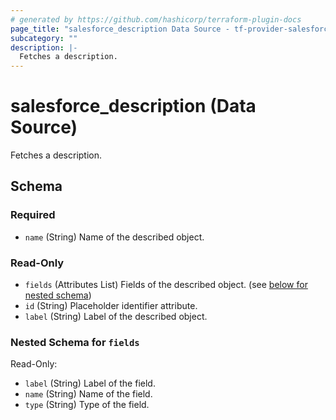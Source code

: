 ```yaml
---
# generated by https://github.com/hashicorp/terraform-plugin-docs
page_title: "salesforce_description Data Source - tf-provider-salesforce"
subcategory: ""
description: |-
  Fetches a description.
---
```


# salesforce_description (Data Source)

Fetches a description.



<!-- schema generated by tfplugindocs -->
## Schema

### Required

- `name` (String) Name of the described object.

### Read-Only

- `fields` (Attributes List) Fields of the described object. (see [below for nested schema](#nestedatt--fields))
- `id` (String) Placeholder identifier attribute.
- `label` (String) Label of the described object.

<a id="nestedatt--fields"></a>
### Nested Schema for `fields`

Read-Only:

- `label` (String) Label of the field.
- `name` (String) Name of the field.
- `type` (String) Type of the field.
